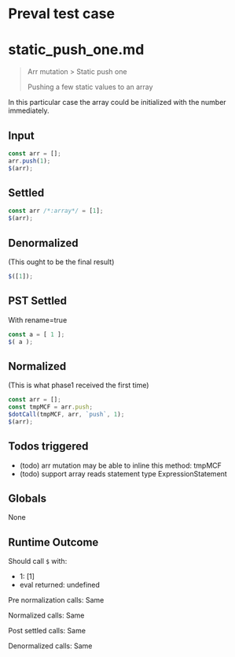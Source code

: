 # Preval test case

# static_push_one.md

> Arr mutation > Static push one
>
> Pushing a few static values to an array

In this particular case the array could be initialized with the number immediately.

## Input

`````js filename=intro
const arr = [];
arr.push(1);
$(arr);
`````


## Settled


`````js filename=intro
const arr /*:array*/ = [1];
$(arr);
`````


## Denormalized
(This ought to be the final result)

`````js filename=intro
$([1]);
`````


## PST Settled
With rename=true

`````js filename=intro
const a = [ 1 ];
$( a );
`````


## Normalized
(This is what phase1 received the first time)

`````js filename=intro
const arr = [];
const tmpMCF = arr.push;
$dotCall(tmpMCF, arr, `push`, 1);
$(arr);
`````


## Todos triggered


- (todo) arr mutation may be able to inline this method: tmpMCF
- (todo) support array reads statement type ExpressionStatement


## Globals


None


## Runtime Outcome


Should call `$` with:
 - 1: [1]
 - eval returned: undefined

Pre normalization calls: Same

Normalized calls: Same

Post settled calls: Same

Denormalized calls: Same
